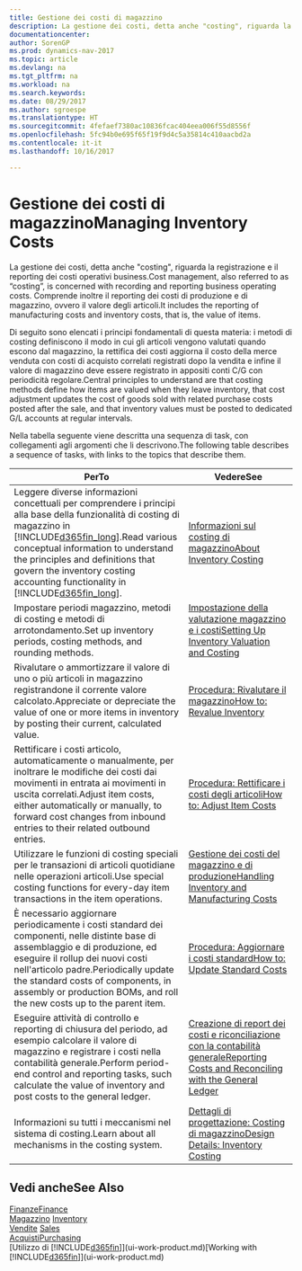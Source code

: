 ```yaml
---
title: Gestione dei costi di magazzino
description: La gestione dei costi, detta anche "costing", riguarda la registrazione e il reporting dei costi operativi business. Comprende inoltre il reporting dei costi di produzione e di magazzino, ovvero il valore degli articoli.
documentationcenter: 
author: SorenGP
ms.prod: dynamics-nav-2017
ms.topic: article
ms.devlang: na
ms.tgt_pltfrm: na
ms.workload: na
ms.search.keywords: 
ms.date: 08/29/2017
ms.author: sgroespe
ms.translationtype: HT
ms.sourcegitcommit: 4fefaef7380ac10836fcac404eea006f55d8556f
ms.openlocfilehash: 5fc94b0e695f65f19f9d4c5a35814c410aacbd2a
ms.contentlocale: it-it
ms.lasthandoff: 10/16/2017

---
```

# <a name="managing-inventory-costs"></a><span data-ttu-id="c6866-104">Gestione dei costi di magazzino</span><span class="sxs-lookup"><span data-stu-id="c6866-104">Managing Inventory Costs</span></span>
<span data-ttu-id="c6866-105">La gestione dei costi, detta anche "costing", riguarda la registrazione e il reporting dei costi operativi business.</span><span class="sxs-lookup"><span data-stu-id="c6866-105">Cost management, also referred to as “costing”, is concerned with recording and reporting business operating costs.</span></span> <span data-ttu-id="c6866-106">Comprende inoltre il reporting dei costi di produzione e di magazzino, ovvero il valore degli articoli.</span><span class="sxs-lookup"><span data-stu-id="c6866-106">It includes the reporting of manufacturing costs and inventory costs, that is, the value of items.</span></span>   

<span data-ttu-id="c6866-107">Di seguito sono elencati i principi fondamentali di questa materia: i metodi di costing definiscono il modo in cui gli articoli vengono valutati quando escono dal magazzino, la rettifica dei costi aggiorna il costo della merce venduta con costi di acquisto correlati registrati dopo la vendita e infine il valore di magazzino deve essere registrato in appositi conti C/G con periodicità regolare.</span><span class="sxs-lookup"><span data-stu-id="c6866-107">Central principles to understand are that costing methods define how items are valued when they leave inventory, that cost adjustment updates the cost of goods sold with related purchase costs posted after the sale, and that inventory values must be posted to dedicated G/L accounts at regular intervals.</span></span>

<span data-ttu-id="c6866-108">Nella tabella seguente viene descritta una sequenza di task, con collegamenti agli argomenti che li descrivono.</span><span class="sxs-lookup"><span data-stu-id="c6866-108">The following table describes a sequence of tasks, with links to the topics that describe them.</span></span>

|<span data-ttu-id="c6866-109">**Per**</span><span class="sxs-lookup"><span data-stu-id="c6866-109">**To**</span></span>|<span data-ttu-id="c6866-110">**Vedere**</span><span class="sxs-lookup"><span data-stu-id="c6866-110">**See**</span></span>|  
|------------|-------------|  
|<span data-ttu-id="c6866-111">Leggere diverse informazioni concettuali per comprendere i principi alla base della funzionalità di costing di magazzino in [!INCLUDE[d365fin_long](includes/d365fin_long_md.md)].</span><span class="sxs-lookup"><span data-stu-id="c6866-111">Read various conceptual information to understand the principles and definitions that govern the inventory costing accounting functionality in [!INCLUDE[d365fin_long](includes/d365fin_long_md.md)].</span></span>|[<span data-ttu-id="c6866-112">Informazioni sul costing di magazzino</span><span class="sxs-lookup"><span data-stu-id="c6866-112">About Inventory Costing</span></span>](finance-learn-about-costing.md)|  
|<span data-ttu-id="c6866-113">Impostare periodi magazzino, metodi di costing e metodi di arrotondamento.</span><span class="sxs-lookup"><span data-stu-id="c6866-113">Set up inventory periods, costing methods, and rounding methods.</span></span>|[<span data-ttu-id="c6866-114">Impostazione della valutazione magazzino e i costi</span><span class="sxs-lookup"><span data-stu-id="c6866-114">Setting Up Inventory Valuation and Costing</span></span>](finance-set-up-inventory-valuation-and-costing.md)|
|<span data-ttu-id="c6866-115">Rivalutare o ammortizzare il valore di uno o più articoli in magazzino registrandone il corrente valore calcolato.</span><span class="sxs-lookup"><span data-stu-id="c6866-115">Appreciate or depreciate the value of one or more items in inventory by posting their current, calculated value.</span></span>|[<span data-ttu-id="c6866-116">Procedura: Rivalutare il magazzino</span><span class="sxs-lookup"><span data-stu-id="c6866-116">How to: Revalue Inventory</span></span>](inventory-how-revalue-inventory.md)|
|<span data-ttu-id="c6866-117">Rettificare i costi articolo, automaticamente o manualmente, per inoltrare le modifiche dei costi dai movimenti in entrata ai movimenti in uscita correlati.</span><span class="sxs-lookup"><span data-stu-id="c6866-117">Adjust item costs, either automatically or manually, to forward cost changes from inbound entries to their related outbound entries.</span></span>|[<span data-ttu-id="c6866-118">Procedura: Rettificare i costi degli articoli</span><span class="sxs-lookup"><span data-stu-id="c6866-118">How to: Adjust Item Costs</span></span>](inventory-how-adjust-item-costs.md)|
|<span data-ttu-id="c6866-119">Utilizzare le funzioni di costing speciali per le transazioni di articoli quotidiane nelle operazioni articoli.</span><span class="sxs-lookup"><span data-stu-id="c6866-119">Use special costing functions for every-day item transactions in the item operations.</span></span>|[<span data-ttu-id="c6866-120">Gestione dei costi del magazzino e di produzione</span><span class="sxs-lookup"><span data-stu-id="c6866-120">Handling Inventory and Manufacturing Costs</span></span>](finance-handle-inventory-and-manufacturing-costs.md)|  
|<span data-ttu-id="c6866-121">È necessario aggiornare periodicamente i costi standard dei componenti, nelle distinte base di assemblaggio e di produzione, ed eseguire il rollup dei nuovi costi nell'articolo padre.</span><span class="sxs-lookup"><span data-stu-id="c6866-121">Periodically update the standard costs of components, in assembly or production BOMs, and roll the new costs up to the parent item.</span></span>|[<span data-ttu-id="c6866-122">Procedura: Aggiornare i costi standard</span><span class="sxs-lookup"><span data-stu-id="c6866-122">How to: Update Standard Costs</span></span>](finance-how-to-update-standard-costs.md)|
|<span data-ttu-id="c6866-123">Eseguire attività di controllo e reporting di chiusura del periodo, ad esempio calcolare il valore di magazzino e registrare i costi nella contabilità generale.</span><span class="sxs-lookup"><span data-stu-id="c6866-123">Perform period-end control and reporting tasks, such calculate the value of inventory and post costs to the general ledger.</span></span>|[<span data-ttu-id="c6866-124">Creazione di report dei costi e riconciliazione con la contabilità generale</span><span class="sxs-lookup"><span data-stu-id="c6866-124">Reporting Costs and Reconciling with the General Ledger</span></span>](finance-report-costs-and-reconcile-with-the-general-ledger.md)|  
|<span data-ttu-id="c6866-125">Informazioni su tutti i meccanismi nel sistema di costing.</span><span class="sxs-lookup"><span data-stu-id="c6866-125">Learn about all mechanisms in the costing system.</span></span>|[<span data-ttu-id="c6866-126">Dettagli di progettazione: Costing di magazzino</span><span class="sxs-lookup"><span data-stu-id="c6866-126">Design Details: Inventory Costing</span></span>](design-details-inventory-costing.md)|  

## <a name="see-also"></a><span data-ttu-id="c6866-127">Vedi anche</span><span class="sxs-lookup"><span data-stu-id="c6866-127">See Also</span></span>  
 [<span data-ttu-id="c6866-128">Finanze</span><span class="sxs-lookup"><span data-stu-id="c6866-128">Finance</span></span>](finance.md)  
 <span data-ttu-id="c6866-129">[Magazzino](inventory-manage-inventory.md) </span><span class="sxs-lookup"><span data-stu-id="c6866-129">[Inventory](inventory-manage-inventory.md) </span></span>  
 <span data-ttu-id="c6866-130">[Vendite](sales-manage-sales.md) </span><span class="sxs-lookup"><span data-stu-id="c6866-130">[Sales](sales-manage-sales.md) </span></span>  
 [<span data-ttu-id="c6866-131">Acquisti</span><span class="sxs-lookup"><span data-stu-id="c6866-131">Purchasing</span></span>](purchasing-manage-purchasing.md)  
 <span data-ttu-id="c6866-132">[Utilizzo di [!INCLUDE[d365fin](includes/d365fin_md.md)]](ui-work-product.md)</span><span class="sxs-lookup"><span data-stu-id="c6866-132">[Working with [!INCLUDE[d365fin](includes/d365fin_md.md)]](ui-work-product.md)</span></span>

